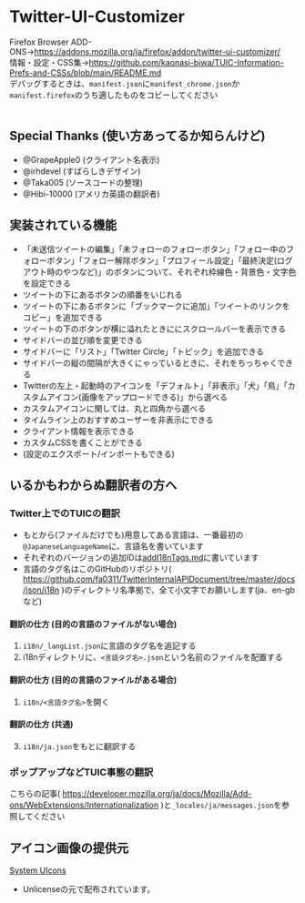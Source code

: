 # Twitter-UI-Customizer
Firefox Browser ADD-ONS→https://addons.mozilla.org/ja/firefox/addon/twitter-ui-customizer/  
情報・設定・CSS集→https://github.com/kaonasi-biwa/TUIC-Information-Prefs-and-CSSs/blob/main/README.md
<br>
デバッグするときは、`manifest.json`に`manifest_chrome.json`か`manifest.firefox`のうち適したものをコピーしてください  
<br>
## Special Thanks (使い方あってるか知らんけど)
- @GrapeApple0 (クライアント名表示)
- @irhdevel (すばらしきデザイン)
- @Taka005 (ソースコードの整理)
- @Hibi-10000 (アメリカ英語の翻訳者)

## 実装されている機能
- 「未送信ツイートの編集」「未フォローのフォローボタン」「フォロー中のフォローボタン」「フォロー解除ボタン」「プロフィール設定」「最終決定(ログアウト時のやつなど)」のボタンについて、それぞれ枠線色・背景色・文字色を設定できる
- ツイートの下にあるボタンの順番をいじれる
- ツイートの下にあるボタンに「ブックマークに追加」「ツイートのリンクをコピー」を追加できる
- ツイートの下のボタンが横に溢れたときににスクロールバーを表示できる
- サイドバーの並び順を変更できる
- サイドバーに「リスト」「Twitter Circle」「トピック」を追加できる
- サイドバーの縦の間隔が大きくにゃっているときに、それをちっちゃくできる
- Twitterの左上・起動時のアイコンを「デフォルト」「非表示」「犬」「鳥」「カスタムアイコン(画像をアップロードできる)」から選べる
- カスタムアイコンに関しては、丸と四角から選べる
- タイムライン上のおすすめユーザーを非表示にできる
- クライアント情報を表示できる
- カスタムCSSを書くことができる
- (設定のエクスポート/インポートもできる)

## いるかもわからぬ翻訳者の方へ
### Twitter上でのTUICの翻訳
- もとから(ファイルだけでも)用意してある言語は、一番最初の`@JapaneseLanguageName`に、言語名を書いています  
- それぞれのバージョンの追加IDは[addI18nTags.md](./addI18nTags.md)に書いています
- 言語のタグ名はこのGitHubのリポジトリ( https://github.com/fa0311/TwitterInternalAPIDocument/tree/master/docs/json/i18n )のディレクトリ名準拠で、全て小文字でお願いします(ja、en-gbなど)
#### 翻訳の仕方 (目的の言語のファイルがない場合)
1. `i18n/_langList.json`に言語のタグ名を追記する
2. i18nディレクトリに、`<言語タグ名>.json`という名前のファイルを配置する
#### 翻訳の仕方 (目的の言語のファイルがある場合)
1. `i18n/<言語タグ名>`を開く
#### 翻訳の仕方 (共通)
3. `i18n/ja.json`をもとに翻訳する
### ポップアップなどTUIC事態の翻訳
こちらの記事( https://developer.mozilla.org/ja/docs/Mozilla/Add-ons/WebExtensions/Internationalization )と`_locales/ja/messages.json`を参照してください

## アイコン画像の提供元
[System UIcons](https://www.systemuicons.com/)
 - Unlicenseの元で配布されています。
